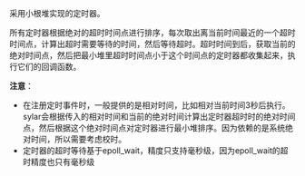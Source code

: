 采用小根堆实现的定时器。

所有定时器根据绝对的超时时间点进行排序，每次取出离当前时间最近的一个超时时间点，计算出超时需要等待的时间，然后等待超时。超时时间到后，获取当前的绝对时间点，然后把最小堆里超时时间点小于这个时间点的定时器都收集起来，执行它们的回调函数。

**注意**：

- 在注册定时事件时，一般提供的是相对时间，比如相对当前时间3秒后执行。sylar会根据传入的相对时间和当前的绝对时间计算出定时器超时时的绝对时间点，然后根据这个绝对时间点对定时器进行最小堆排序。因为依赖的是系统绝对时间，所以需要考虑校时。
- 定时器的超时等待基于epoll_wait，精度只支持毫秒级，因为epoll_wait的超时精度也只有毫秒级
